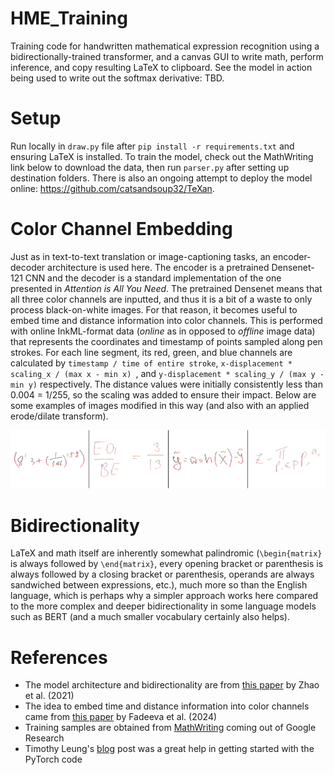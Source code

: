 # HME_Training

Training code for handwritten mathematical expression recognition using a bidirectionally-trained transformer, and a canvas GUI to write math, perform inference, and copy resulting LaTeX to clipboard. See the model in action being used to write out the softmax derivative: TBD.


# Setup

Run locally in `draw.py` file after `pip install -r requirements.txt` and ensuring LaTeX is installed. To train the model, check out the MathWriting link below to download the data, then run `parser.py` after setting up destination folders. There is also an ongoing attempt to deploy the model online: https://github.com/catsandsoup32/TeXan.


# Color Channel Embedding

Just as in text-to-text translation or image-captioning tasks, an encoder-decoder architecture is used here. The encoder is a pretrained Densenet-121 CNN and the decoder is a standard implementation of the one presented in *Attention is All You Need*. The pretrained Densenet means that all three color channels are inputted, and thus it is a bit of a waste to only process black-on-white images. For that reason, it becomes useful to embed time and distance information into color channels. This is performed with online InkML-format data (*online* as in opposed to *offline* image data) that represents the coordinates and timestamp of points sampled along pen strokes. For each line segment, its red, green, and blue channels are calculated by `timestamp / time of entire stroke`, `x-displacement * scaling_x / (max x - min x) `, and `y-displacement * scaling_y / (max y - min y)` respectively. The distance values were initially consistently less than 0.004 = 1/255, so the scaling was added to ensure their impact. Below are some examples of images modified in this way (and also with an applied erode/dilate transform).

<p align="center">
  <img src="public/color_ex.png" alt="Color Example" width="750">
</p>


# Bidirectionality

LaTeX and math itself are inherently somewhat palindromic (`\begin{matrix}` is always followed by `\end{matrix}`, every opening bracket or parenthesis is always followed by a closing bracket or parenthesis, operands are always sandwiched between expressions, etc.), much more so than the English language, which is perhaps why a simpler approach works here compared to the more complex and deeper bidirectionality in some language models such as BERT (and a much smaller vocabulary certainly also helps). 







# References

- The model architecture and bidirectionality are from [this paper](https://arxiv.org/abs/2105.02412) by Zhao et al. (2021)
- The idea to embed time and distance information into color channels came from [this paper](https://arxiv.org/html/2402.15307v1) by Fadeeva et al. (2024)
- Training samples are obtained from [MathWriting](https://arxiv.org/html/2404.10690v1) coming out of Google Research
- Timothy Leung's [blog](https://actamachina.com/) post was a great help in getting started with the PyTorch code


